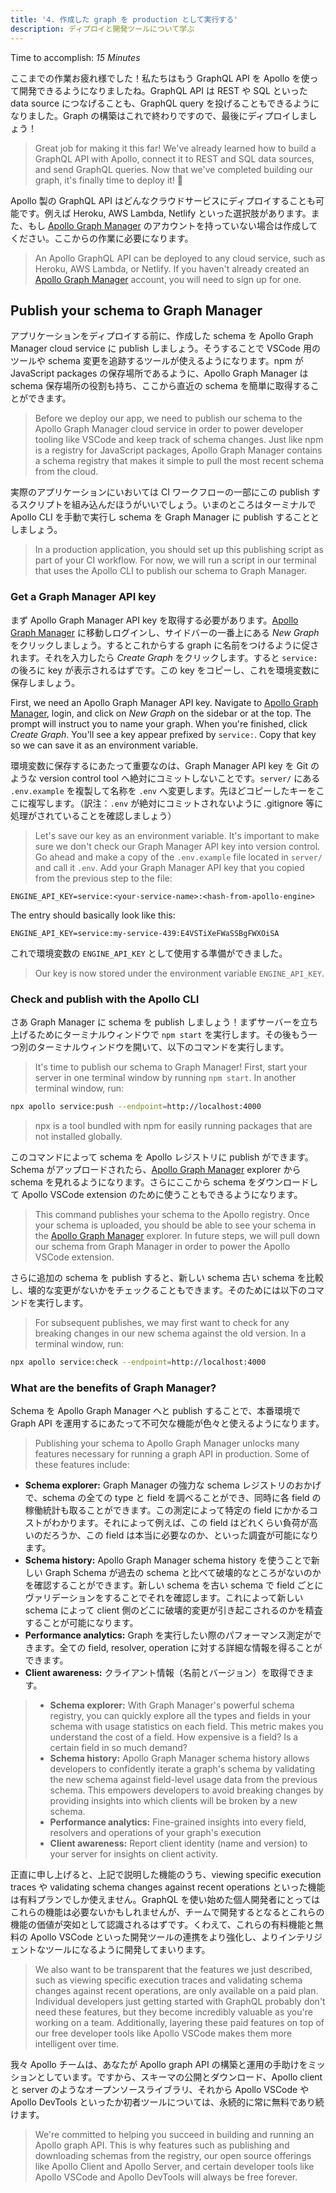 ```yaml
---
title: '4. 作成した graph を production として実行する'
description: ディプロイと開発ツールについて学ぶ
---
```


Time to accomplish: _15 Minutes_

ここまでの作業お疲れ様でした！私たちはもう GraphQL API を Apollo を使って開発できるようになりましたね。GraphQL API は REST や SQL といった data source につなげることも、GraphQL query を投げることもできるようになりました。Graph の構築はこれで終わりですので、最後にディプロイしましょう！

> Great job for making it this far! We've already learned how to build a GraphQL API with Apollo, connect it to REST and SQL data sources, and send GraphQL queries. Now that we've completed building our graph, it's finally time to deploy it! 🎉

Apollo 製の GraphQL API はどんなクラウドサービスにディプロイすることも可能です。例えば Heroku, AWS Lambda, Netlify といった選択肢があります。また、もし [Apollo Graph Manager](https://engine.apollographql.com/) のアカウントを持っていない場合は作成してください。ここからの作業に必要になります。

> An Apollo GraphQL API can be deployed to any cloud service, such as Heroku, AWS Lambda, or Netlify. If you haven't already created an [Apollo Graph Manager](https://engine.apollographql.com/) account, you will need to sign up for one.

## Publish your schema to Graph Manager

アプリケーションをディプロイする前に、作成した schema を Apollo Graph Manager cloud service に publish しましょう。そうすることで VSCode 用のツールや schema 変更を追跡するツールが使えるようになります。npm が JavaScript packages の保存場所であるように、Apollo Graph Manager は schema 保存場所の役割も持ち、ここから直近の schema を簡単に取得することができます。

> Before we deploy our app, we need to publish our schema to the Apollo Graph Manager cloud service in order to power developer tooling like VSCode and keep track of schema changes. Just like npm is a registry for JavaScript packages, Apollo Graph Manager contains a schema registry that makes it simple to pull the most recent schema from the cloud.

実際のアプリケーションにいおいては CI ワークフローの一部にこの publish するスクリプトを組み込んだほうがいいでしょう。いまのところはターミナルで Apollo CLI を手動で実行し schema を Graph Manager に publish することとしましょう。

> In a production application, you should set up this publishing script as part of your CI workflow. For now, we will run a script in our terminal that uses the Apollo CLI to publish our schema to Graph Manager.

### Get a Graph Manager API key

まず Apollo Graph Manager API key を取得する必要があります。[Apollo Graph Manager](https://engine.apollographql.com/) に移動しログインし、サイドバーの一番上にある _New Graph_ をクリックしましょう。するとこれからする graph に名前をつけるように促されます。それを入力したら _Create Graph_ をクリックします。すると `service:` の後ろに key が表示されるはずです。この key をコピーし、これを環境変数に保存しましょう。

First, we need an Apollo Graph Manager API key. Navigate to [Apollo Graph Manager](https://engine.apollographql.com/), login, and click on _New Graph_ on the sidebar or at the top. The prompt will instruct you to name your graph. When you're finished, click _Create Graph_. You'll see a key appear prefixed by `service:`. Copy that key so we can save it as an environment variable.

環境変数に保存するにあたって重要なのは、Graph Manager API key を Git のような version control tool へ絶対にコミットしないことです。`server/` にある `.env.example` を複製して名称を `.env` へ変更します。先ほどコピーしたキーをここに複写します。（訳注：`.env` が絶対にコミットされないように .gitignore 等に処理がされていることを確認しましょう）

> Let's save our key as an environment variable. It's important to make sure we don't check our Graph Manager API key into version control. Go ahead and make a copy of the `.env.example` file located in `server/` and call it `.env`. Add your Graph Manager API key that you copied from the previous step to the file:

```
ENGINE_API_KEY=service:<your-service-name>:<hash-from-apollo-engine>
```

The entry should basically look like this:

```
ENGINE_API_KEY=service:my-service-439:E4VSTiXeFWaSSBgFWXOiSA
```

これで環境変数の `ENGINE_API_KEY` として使用する準備ができました。

> Our key is now stored under the environment variable `ENGINE_API_KEY`.

### Check and publish with the Apollo CLI

さあ Graph Manager に schema を publish しましょう！まずサーバーを立ち上げるためにターミナルウィンドウで `npm start` を実行します。その後もう一つ別のターミナルウィンドウを開いて、以下のコマンドを実行します。

> It's time to publish our schema to Graph Manager! First, start your server in one terminal window by running `npm start`. In another terminal window, run:

```bash
npx apollo service:push --endpoint=http://localhost:4000
```

> npx is a tool bundled with npm for easily running packages that are not installed globally.

このコマンドによって schema を Apollo レジストリに publish ができます。Schema がアップロードされたら、[Apollo Graph Manager](https://engine.apollographql.com/) explorer から schema を見れるようになります。さらにここから schema をダウンロードして Apollo VSCode extension のために使うこともできるようになります。

> This command publishes your schema to the Apollo registry. Once your schema is uploaded, you should be able to see your schema in the [Apollo Graph Manager](https://engine.apollographql.com/) explorer. In future steps, we will pull down our schema from Graph Manager in order to power the Apollo VSCode extension.

さらに追加の schema を publish すると、新しい schema 古い schema を比較し、壊的な変更がないかをチェックることもできます。そのためには以下のコマンドを実行します。

> For subsequent publishes, we may first want to check for any breaking changes in our new schema against the old version. In a terminal window, run:

```bash
npx apollo service:check --endpoint=http://localhost:4000
```

### What are the benefits of Graph Manager?

Schema を Apollo Graph Manager へと publish することで、本番環境で Graph API を運用するにあたって不可欠な機能が色々と使えるようになります。

> Publishing your schema to Apollo Graph Manager unlocks many features necessary for running a graph API in production. Some of these features include:

- **Schema explorer:** Graph Manager の強力な schema レジストリのおかげで、schema の全ての type と field を調べることができ、同時に各 field の稼働統計も取ることができます。この測定によって特定の field にかかるコストがわかります。それによって例えば、この field はどれくらい負荷が高いのだろうか、この field は本当に必要なのか、といった調査が可能になります。
- **Schema history:** Apollo Graph Manager schema history を使うことで新しい Graph Schema が過去の schema と比べて破壊的なところがないのかを確認することができます。新しい schema を古い schema で field ごとにヴァリデーションをすることでそれを確認します。これによって新しい schema によって client 側のどこに破壊的変更が引き起こされるのかを精査することが可能になります。
- **Performance analytics:** Graph を実行したい際のパフォーマンス測定ができます。全ての field, resolver, operation に対する詳細な情報を得ることができます。
- **Client awareness:** クライアント情報（名前とバージョン）を取得できます。

> - **Schema explorer:** With Graph Manager's powerful schema registry, you can quickly explore all the types and fields in your schema with usage statistics on each field. This metric makes you understand the cost of a field. How expensive is a field? Is a certain field in so much demand?
> - **Schema history:** Apollo Graph Manager schema history allows developers to confidently iterate a graph's schema by validating the new schema against field-level usage data from the previous schema. This empowers developers to avoid breaking changes by providing insights into which clients will be broken by a new schema.
> - **Performance analytics:** Fine-grained insights into every field, resolvers and operations of your graph's execution
> - **Client awareness:** Report client identity (name and version) to your server for insights on client activity.

正直に申し上げると、上記で説明した機能のうち、viewing specific execution traces や validating schema changes against recent operations といった機能は有料プランでしか使えません。GraphQL を使い始めた個人開発者にとってはこれらの機能は必要ないかもしれませんが、チームで開発するとなるとこれらの機能の価値が突如として認識されるはずです。くわえて、これらの有料機能と無料の Apollo VSCode といった開発ツールの連携をより強化し、よりインテリジェントなツールになるように開発してまいります。

> We also want to be transparent that the features we just described, such as viewing specific execution traces and validating schema changes against recent operations, are only available on a paid plan. Individual developers just getting started with GraphQL probably don't need these features, but they become incredibly valuable as you're working on a team. Additionally, layering these paid features on top of our free developer tools like Apollo VSCode makes them more intelligent over time.

我々 Apollo チームは、あなたが Apollo graph API の構築と運用の手助けをミッションとしています。ですから、スキーマの公開とダウンロード、Apollo client と server のようなオープンソースライブラリ、それから Apollo VSCode や Apollo DevTools といったか初者ツールについては、永続的に常に無料であり続けます。

> We're committed to helping you succeed in building and running an Apollo graph API. This is why features such as publishing and downloading schemas from the registry, our open source offerings like Apollo Client and Apollo Server, and certain developer tools like Apollo VSCode and Apollo DevTools will always be free forever.
